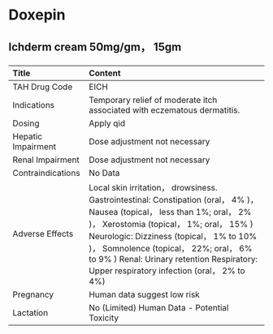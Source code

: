 # Doxepin

## Ichderm cream 50mg/gm， 15gm

##### 

| Title              | Content                                                                                                                                                                                                                                                                                                                                                |
|:-------------------|:-------------------------------------------------------------------------------------------------------------------------------------------------------------------------------------------------------------------------------------------------------------------------------------------------------------------------------------------------------|
| TAH Drug Code      | EICH                                                                                                                                                                                                                                                                                                                                                   |
| Indications        | Temporary relief of moderate itch associated with eczematous dermatitis.                                                                                                                                                                                                                                                                               |
| Dosing             | Apply qid                                                                                                                                                                                                                                                                                                                                              |
| Hepatic Impairment | Dose adjustment not necessary                                                                                                                                                                                                                                                                                                                          |
| Renal Impairment   | Dose adjustment not necessary                                                                                                                                                                                                                                                                                                                          |
| Contraindications  | No Data                                                                                                                                                                                                                                                                                                                                                |
| Adverse Effects    | Local skin irritation， drowsiness. Gastrointestinal: Constipation (oral， 4% )， Nausea (topical， less than 1%; oral， 2% )， Xerostomia (topical， 1%; oral， 15% ) Neurologic: Dizziness (topical， 1% to 10% )， Somnolence (topical， 22%; oral， 6% to 9% ) Renal: Urinary retention Respiratory: Upper respiratory infection (oral， 2% to 4%) |
| Pregnancy          | Human data suggest low risk                                                                                                                                                                                                                                                                                                                            |
| Lactation          | No (Limited) Human Data - Potential Toxicity                                                                                                                                                                                                                                                                                                           |

